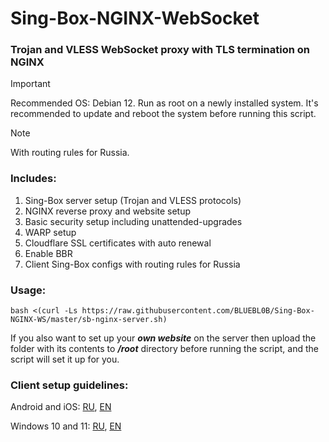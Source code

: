 # Sing-Box-NGINX-WebSocket

### Trojan and VLESS WebSocket proxy with TLS termination on NGINX

> [!IMPORTANT]
> Recommended OS: Debian 12. Run as root on a newly installed system. It's recommended to update and reboot the system before running this script.

> [!NOTE]
> With routing rules for Russia.
 
### Includes:
1) Sing-Box server setup (Trojan and VLESS protocols)
2) NGINX reverse proxy and website setup
3) Basic security setup including unattended-upgrades
4) WARP setup
5) Cloudflare SSL certificates with auto renewal
6) Enable BBR
7) Client Sing-Box configs with routing rules for Russia
 
### Usage:

```
bash <(curl -Ls https://raw.githubusercontent.com/BLUEBL0B/Sing-Box-NGINX-WS/master/sb-nginx-server.sh)
```

If you also want to set up your *__own website__* on the server then upload the folder with its contents to *__/root__* directory before running the script, and the script will set it up for you.

### Client setup guidelines:
Android and iOS: [RU](https://github.com/BLUEBL0B/Sing-Box-NGINX-WS/blob/main/Client-Guidelines/Sing-Box-Android-iOS-ru.pdf), [EN](https://github.com/BLUEBL0B/Sing-Box-NGINX-WS/blob/main/Client-Guidelines/Sing-Box-Android-iOS-en.pdf)

Windows 10 and 11: [RU](https://github.com/BLUEBL0B/Sing-Box-NGINX-WS/blob/main/Client-Guidelines/Sing-Box-Windows-10-11-ru.pdf), [EN](https://github.com/BLUEBL0B/Sing-Box-NGINX-WS/blob/main/Client-Guidelines/Sing-Box-Windows-10-11-en.pdf)
